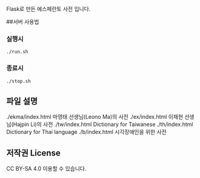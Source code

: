 Flask로 만든 에스페란토 사전 입니다.

##서버 사용법
### 실행시
```
./run.sh
```

### 종료시
```
./stop.sh
```

## 파일 설명
./ekma/index.html 마영태 선생님(Leono Ma)의 사전
./ex/index.html 이재현 선생님(Hajpin Li)의 사전
./tw/index.html Dictionary for Taiwanese
./th/index.html Dictionary for Thai language
./b/index.html 시각장애인을 위한 사전


## 저작권 License
CC BY-SA 4.0 이용할 수 있습니다.  
